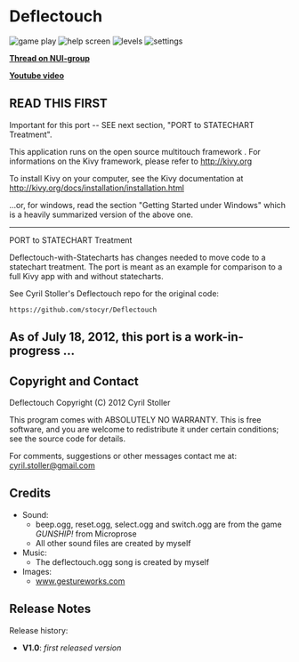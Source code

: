Deflectouch
==============

![game play](http://a4.sphotos.ak.fbcdn.net/hphotos-ak-ash4/336216_290902887635727_1130435368_o.jpg)
![help screen](http://a6.sphotos.ak.fbcdn.net/hphotos-ak-ash4/412143_290904047635611_100001480546056_829367_173788384_o.jpg)
![levels](http://a8.sphotos.ak.fbcdn.net/hphotos-ak-ash4/325221_290902854302397_100001480546056_829364_127504812_o.jpg)
![settings](http://a2.sphotos.ak.fbcdn.net/hphotos-ak-snc7/324444_290902874302395_100001480546056_829365_1671324817_o.jpg)


**[Thread on NUI-group](http://nuigroup.com/forums/viewthread/13600/)**

**[Youtube video](http://www.youtube.com/watch?v=1Qa98oSPgi0)**

READ THIS FIRST
---------------

Important for this port -- SEE next section, "PORT to STATECHART Treatment".

This application runs on the open source multitouch framework <Kivy>.
For informations on the Kivy framework, please refer to http://kivy.org

To install Kivy on your computer, see the Kivy documentation at
http://kivy.org/docs/installation/installation.html

...or, for windows, read the section "Getting Started under Windows" which is a
heavily summarized version of the above one.

-----------------------------------------------------------------
PORT to STATECHART Treatment

Deflectouch-with-Statecharts has changes needed to move code to
a statechart treatment. The port is meant as an example for
comparison to a full Kivy app with and without statecharts.

See Cyril Stoller's Deflectouch repo for the original code:

    https://github.com/stocyr/Deflectouch

As of July 18, 2012, this port is a work-in-progress ...
-----------------------------------------------------------------

Copyright and Contact
---------------------

Deflectouch Copyright (C) 2012 Cyril Stoller

This program comes with ABSOLUTELY NO WARRANTY. This is free software,
and you are welcome to redistribute it under certain conditions;
see the source code for details.

For comments, suggestions or other messages contact me at:
cyril.stoller@gmail.com


Credits
-------

* Sound:
  * beep.ogg, reset.ogg, select.ogg and switch.ogg are from the game *GUNSHIP!* from Microprose
  * All other sound files are created by myself
* Music:
  * The deflectouch.ogg song is created by myself
* Images:
  * www.gestureworks.com


Release Notes
-------------

Release history:

* **V1.0**: *first released version*


